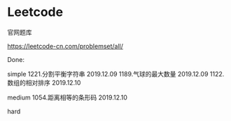 # Leetcode

官网题库

https://leetcode-cn.com/problemset/all/

Done:

simple
1221.分割平衡字符串      2019.12.09
1189.气球的最大数量      2019.12.09
1122.数组的相对排序       2019.12.10

medium
1054.距离相等的条形码     2019.12.10


hard


